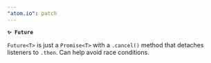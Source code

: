 ```yaml
---
"atom.io": patch
---
```


**`✨ Future`**

`Future<T>` is just a `Promise<T>` with a `.cancel()` method that detaches listeners to `.then`. Can help avoid race conditions.